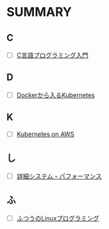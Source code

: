 # SUMMARY
## C
- [ ] [C言語プログラミング入門](https://github.com/thetaru/memorandum/tree/master/Summary/clang)
## D
- [ ] [Dockerから入るKubernetes]()
## K
- [ ] [Kubernetes on AWS]()
## し
- [ ] [詳細システム・パフォーマンス]()
## ふ
- [ ] [ふつうのLinuxプログラミング]()
